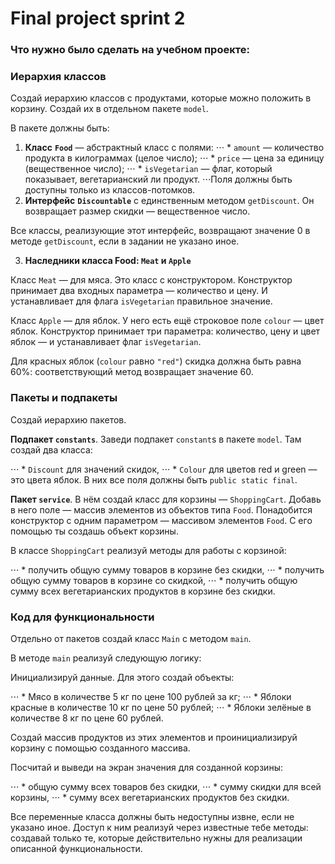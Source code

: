 # **Final project sprint 2**

### Что нужно было сделать на учебном проекте:

### **Иерархия классов**

Создай иерархию классов с продуктами, которые можно положить в корзину. Создай их в отдельном пакете `model`.

В пакете должны быть:

1. **Класс** **`Food`** — абстрактный класс с полями:
⋅⋅⋅ * `amount` — количество продукта в килограммах (целое число);
⋅⋅⋅ * `price` — цена за единицу (вещественное число);
⋅⋅⋅ * `isVegetarian` — флаг, который показывает, вегетарианский ли продукт.
⋅⋅⋅Поля должны быть доступны только из классов-потомков.
2. **Интерфейс** **`Discountable`** c единственным методом `getDiscount`. Он возвращает размер скидки — вещественное число.

Все классы, реализующие этот интерфейс, возвращают значение 0 в методе `getDiscount`, если в задании не указано иное.

3. **Наследники класса Food: `Meat` и `Apple`**

Класс `Meat` — для мяса. Это класс с конструктором. Конструктор принимает два входных параметра — количество и цену. И устанавливает для флага `isVegetarian` правильное значение.

Класс `Apple` — для яблок. У него есть ещё строковое поле `colour` — цвет яблок. Конструктор принимает три параметра: количество, цену и цвет яблок — и устанавливает флаг `isVegetarian`.

Для красных яблок (`colour` равно `"red"`) скидка должна быть равна 60%: соответствующий метод возвращает значение 60.

### Пакеты и подпакеты

Создай иерархию пакетов.

**Подпакет `constants`**. Заведи подпакет `constant`s в пакете `model`. Там создай два класса:

⋅⋅⋅ * `Discount` для значений скидок,
⋅⋅⋅ * `Colour` для цветов red и green — это цвета яблок. В них все поля должны быть `public static final`.

**Пакет `service`**. В нём создай класс для корзины — `ShoppingCart`. Добавь в него поле — массив элементов из объектов типа `Food`. Понадобится конструктор с одним параметром — массивом элементов `Food`. С его помощью ты создашь объект корзины.

В классе `ShoppingCart` реализуй методы для работы с корзиной:

⋅⋅⋅ * получить общую сумму товаров в корзине без скидки,
⋅⋅⋅ * получить общую сумму товаров в корзине со скидкой,
⋅⋅⋅ * получить общую сумму всех вегетарианских продуктов в корзине без скидки.
### **Код для функциональности**

Отдельно от пакетов создай класс `Main` с методом `main`.

В методе `main` реализуй следующую логику:

Инициализируй данные. Для этого создай объекты:

⋅⋅⋅ * Мясо в количестве 5 кг по цене 100 рублей за кг;
⋅⋅⋅ * Яблоки красные в количестве 10 кг по цене 50 рублей;
⋅⋅⋅ * Яблоки зелёные в количестве 8 кг по цене 60 рублей.

Создай массив продуктов из этих элементов и проинициализируй корзину с помощью созданного массива.

Посчитай и выведи на экран значения для созданной корзины:

⋅⋅⋅ * общую сумму всех товаров без скидки,
⋅⋅⋅ * сумму скидки для всей корзины,
⋅⋅⋅ * сумму всех вегетарианских продуктов без скидки.

Все переменные класса должны быть недоступны извне, если не указано иное. Доступ к ним реализуй через известные тебе методы: создавай только те, которые действительно нужны для реализации описанной функциональности.
